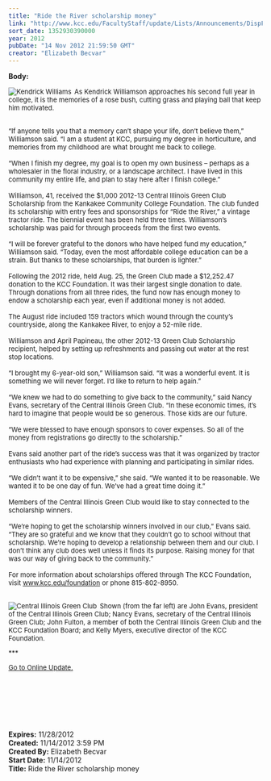 ```yaml
---
title: "Ride the River scholarship money"
link: "http://www.kcc.edu/FacultyStaff/update/Lists/Announcements/DispForm.aspx?ID=904"
sort_date: 1352930390000
year: 2012
pubDate: "14 Nov 2012 21:59:50 GMT"
creator: "Elizabeth Becvar"
---
```


<div><b>Body:</b> <div class="ExternalClassDD6E2B820B604B3195AC6A80AE22B7C3">
<div><font size="2">
<div style="float:left;margin-right:6px"><img alt="Kendrick Williams" src="/FacultyStaff/update/PublishingImages/Kendrick_Williamson_update.jpg" /> </div>
<p>As Kendrick Williamson approaches his second full year in college, it is the memories of a rose bush, cutting grass and playing ball that keep him motivated.</font></p></div>
<div><font size="2">  <br />“If anyone tells you that a memory can’t shape your life, don’t believe them,” Williamson said. “I am a student at KCC, pursuing my degree in horticulture, and memories from my childhood are what brought me back to college.</font></div><font size="2">
<div><br />“When I finish my degree, my goal is to open my own business – perhaps as a wholesaler in the floral industry, or a landscape architect. I have lived in this community my entire life, and plan to stay here after I finish college.”</div>
<div><br />Williamson, 41, received the $1,000 2012-13 Central Illinois Green Club Scholarship from the Kankakee Community College Foundation. The club funded its scholarship with entry fees and sponsorships for “Ride the River,” a vintage tractor ride. The biennial event has been held three times. Williamson’s scholarship was paid for through proceeds from the first two events.</div>
<div><br />“I will be forever grateful to the donors who have helped fund my education,” Williamson said. “Today, even the most affordable college education can be a strain. But thanks to these scholarships, that burden is lighter.”</div>
<div><br />Following the 2012 ride, held Aug. 25, the Green Club made a $12,252.47 donation to the KCC Foundation. It was their largest single donation to date. Through donations from all three rides, the fund now has enough money to endow a scholarship each year, even if additional money is not added.</div>
<div><br />The August ride included 159 tractors which wound through the county’s countryside, along the Kankakee River, to enjoy a 52-mile ride.</div>
<div><br />Williamson and April Papineau, the other 2012-13 Green Club Scholarship recipient, helped by setting up refreshments and passing out water at the rest stop locations.</div>
<div><br />“I brought my 6-year-old son,” Williamson said. “It was a wonderful event. It is something we will never forget. I’d like to return to help again.”</div>
<div><br />“We knew we had to do something to give back to the community,” said Nancy Evans, secretary of the Central Illinois Green Club. “In these economic times, it’s hard to imagine that people would be so generous. Those kids are our future.</div>
<div><br />“We were blessed to have enough sponsors to cover expenses. So all of the money from registrations go directly to the scholarship.”</div>
<div><br />Evans said another part of the ride’s success was that it was organized by tractor enthusiasts who had experience with planning and participating in similar rides.</div>
<div><br />“We didn’t want it to be expensive,” she said. “We wanted it to be reasonable. We wanted it to be one day of fun. We’ve had a great time doing it.”</div>
<div><br />Members of the Central Illinois Green Club would like to stay connected to the scholarship winners.</div>
<div><br />“We’re hoping to get the scholarship winners involved in our club,” Evans said. “They are so grateful and we know that they couldn’t go to school without that scholarship. We’re hoping to develop a relationship between them and our club. I don’t think any club does well unless it finds its purpose. Raising money for that was our way of giving back to the community.”</div>
<div><br />For more information about scholarships offered through The KCC Foundation, visit </font><a href="/foundation"><font size="2">www.kcc.edu/foundation</font></a><font size="2"> or phone 815-802-8950.</font></div>
<div><font size="2"></font> </div>
<div><font size="2"></font></div>
<div><font size="2">
<div style="float:left;margin-right:6px"><img alt="Central Illinois Green Club" src="/FacultyStaff/update/PublishingImages/Central_Illinois_Green_Club_update.JPG" /></div>
<p>Shown (from the far left) are John Evans, president of the Central Illinois Green Club; Nancy Evans, secretary of the Central Illinois Green Club; John Fulton, a member of both the Central Illinois Green Club and the KCC Foundation Board; and Kelly Myers, executive director of the KCC Foundation.</p>
<p>***</p>
<p><a href="/FacultyStaff/update/Pages/dailyupdate.aspx">Go to Online Update.</a></p>
<p> </p>
<p> </p>
<p><br /> </p></font></div></div></div>
<div><b>Expires:</b> 11/28/2012</div>
<div><b>Created:</b> 11/14/2012 3:59 PM</div>
<div><b>Created By:</b> Elizabeth Becvar</div>
<div><b>Start Date:</b> 11/14/2012</div>
<div><b>Title:</b> Ride the River scholarship money</div>
